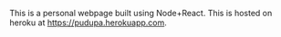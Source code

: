 This is a personal webpage built using Node+React. This is hosted on heroku at https://pudupa.herokuapp.com.
